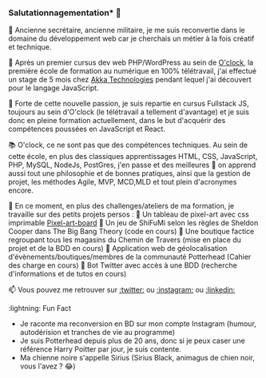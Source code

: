 ### Salutationnagementation* 👋

:memo: Ancienne secrétaire, ancienne militaire, je me suis reconvertie dans le domaine du développement web car je cherchais un métier à la fois créatif et technique.

:seedling: Après un premier cursus dev web PHP/WordPress au sein de [O'clock](https://oclock.io/), la première école de formation au numérique en 100% télétravail, j'ai effectué un stage de 5 mois chez [Akka Technologies](https://www.akka-technologies.com/france/?lang=fr) pendant lequel j'ai découvert pour le langage JavaScript.

:muscle: Forte de cette nouvelle passion, je suis repartie en cursus Fullstack JS, toujours au sein d'O'clock (le télétravail a tellement d'avantage) et je suis donc en pleine formation actuellement, dans le but d'acquérir des compétences poussées en JavaScript et React.

:books: O'clock, ce ne sont pas que des compétences techniques. Au sein de cette école, en plus des classiques apprentissages HTML, CSS, JavaScript, PHP, MySQL, NodeJs, PostGres, j'en passe et des meilleures :tongue: on apprend aussi tout une philosophie et de bonnes pratiques, ainsi que la gestion de projet, les méthodes Agile, MVP, MCD,MLD et tout plein d'acronymes encore.

:telescope: En ce moment, en plus des challenges/ateliers de ma formation, je travaille sur des petits projets persos :
:pushpin: Un tableau de pixel-art avec css imprimable [Pixel-art-board]()
:pushpin: Un jeu de ShiFuMi selon les règles de Sheldon Cooper dans The Big Bang Theory (code en cours)
:pushpin: Une boutique factice regroupant tous les magasins du Chemin de Travers (mise en place du projet et de la BDD en cours)
:pushpin: Application web de géolocalisation d'évènements/boutiques/membres de la communauté Potterhead (Cahier des charge en cours)
:pushpin: Bot Twitter avec accès à une BDD (recherche d'informations et de tutos en cours)

:mailbox: Vous pouvez me retrouver sur [:twitter:](https://twitter.com/HaCoBa_Laure) ou [:instagram:](https://www.instagram.com/hacoba_laure/) ou [:linkedin:](https://fr.linkedin.com/in/laure-lamande)

:lightning: Fun Fact
- Je raconte ma reconversion en BD sur mon compte Instagram (humour, autodérision et tranches de vie au programme)
- Je suis Potterhead depuis plus de 20 ans, donc si je peux caser une référence Harry Poitter par jour, je suis contente.
- Ma chienne noire s'appelle Sirius (Sirius Black, animagus de chien noir, vous l'avez ? :joy:)

